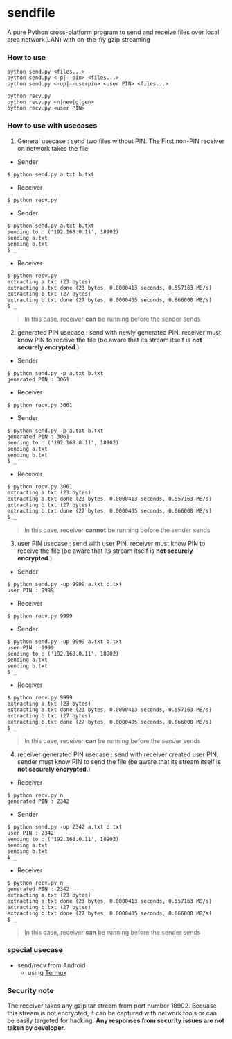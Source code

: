 # sendfile
A pure Python cross-platform program to send and receive files over local area network(LAN) with on-the-fly gzip streaming

### How to use
```
python send.py <files...>
python send.py <-p|--pin> <files...>
python send.py <-up|--userpin> <user PIN> <files...>
```
```
python recv.py
python recv.py <n|new|g|gen>
python recv.py <user PIN>
```

### How to use with usecases
1. General usecase : send two files without PIN. The First non-PIN receiver on network takes the file
- Sender
```shell
$ python send.py a.txt b.txt
```
- Receiver
```shell
$ python recv.py
```
- Sender
```shell
$ python send.py a.txt b.txt
sending to : ('192.168.0.11', 18902)
sending a.txt
sending b.txt
$ _
```
- Receiver
```shell
$ python recv.py
extracting a.txt (23 bytes)
extracting a.txt done (23 bytes, 0.0000413 seconds, 0.557163 MB/s)
extracting b.txt (27 bytes)
extracting b.txt done (27 bytes, 0.0000405 seconds, 0.666000 MB/s)
$ _
```
> In this case, receiver **can** be running before the sender sends

2. generated PIN usecase : send with newly generated PIN. receiver must know PIN to receive the file (be aware that its stream itself is **not securely encrypted**.)
- Sender
```shell
$ python send.py -p a.txt b.txt
generated PIN : 3061
```
- Receiver
```shell
$ python recv.py 3061
```
- Sender
```shell
$ python send.py -p a.txt b.txt
generated PIN : 3061
sending to : ('192.168.0.11', 18902)
sending a.txt
sending b.txt
$ _
```
- Receiver
```shell
$ python recv.py 3061
extracting a.txt (23 bytes)
extracting a.txt done (23 bytes, 0.0000413 seconds, 0.557163 MB/s)
extracting b.txt (27 bytes)
extracting b.txt done (27 bytes, 0.0000405 seconds, 0.666000 MB/s)
$ _
```
> In this case, receiver **cannot** be running before the sender sends

3. user PIN usecase : send with user PIN. receiver must know PIN to receive the file (be aware that its stream itself is **not securely encrypted**.)
- Sender
```shell
$ python send.py -up 9999 a.txt b.txt
user PIN : 9999
```
- Receiver
```shell
$ python recv.py 9999
```
- Sender
```shell
$ python send.py -up 9999 a.txt b.txt
user PIN : 9999
sending to : ('192.168.0.11', 18902)
sending a.txt
sending b.txt
$ _
```
- Receiver
```shell
$ python recv.py 9999
extracting a.txt (23 bytes)
extracting a.txt done (23 bytes, 0.0000413 seconds, 0.557163 MB/s)
extracting b.txt (27 bytes)
extracting b.txt done (27 bytes, 0.0000405 seconds, 0.666000 MB/s)
$ _
```
> In this case, receiver **can** be running before the sender sends

4. receiver generated PIN usecase : send with receiver created user PIN. sender must know PIN to send the file (be aware that its stream itself is **not securely encrypted**.)
- Receiver
```shell
$ python recv.py n
generated PIN : 2342
```
- Sender
```shell
$ python send.py -up 2342 a.txt b.txt
user PIN : 2342
sending to : ('192.168.0.11', 18902)
sending a.txt
sending b.txt
$ _
```
- Receiver
```shell
$ python recv.py n
generated PIN : 2342
extracting a.txt (23 bytes)
extracting a.txt done (23 bytes, 0.0000413 seconds, 0.557163 MB/s)
extracting b.txt (27 bytes)
extracting b.txt done (27 bytes, 0.0000405 seconds, 0.666000 MB/s)
$ _
```
> In this case, receiver **can** be running before the sender sends

### special usecase
- send/recv from Android
  - using [Termux](https://play.google.com/store/apps/details?id=com.termux&hl=en)

### Security note
The receiver takes any gzip tar stream from port number 18902.
Becuase this stream is not encrypted, it can be captured with network tools or can be easily targeted for hacking.
**Any responses from security issues are not taken by developer.**

